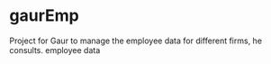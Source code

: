 # gaurEmp
Project for Gaur to manage the employee data for different firms, he consults.
employee data